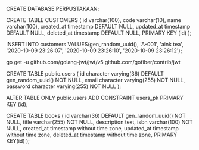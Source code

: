CREATE DATABASE PERPUSTAKAAN;

CREATE TABLE CUSTOMERS
(
id varchar(100),
code varchar(10),
name varchar(100),
created_at timestamp DEFAULT NULL,
updated_at timestamp DEFAULT NULL,
deleted_at timestamp DEFAULT NULL,
PRIMARY KEY (id)
);

INSERT INTO customers VALUES(gen_random_uuid(), 'A-001', 'aink tea', '2020-10-09 23:26:07', '2020-10-09 23:26:10', '2020-10-09 23:26:12');

go get -u github.com/golang-jwt/jwt/v5 github.com/gofiber/contrib/jwt

CREATE TABLE public.users (
id character varying(36) DEFAULT gen_random_uuid() NOT NULL,
email character varying(255) NOT NULL,
password character varying(255) NOT NULL
);

ALTER TABLE ONLY public.users
ADD CONSTRAINT users_pk PRIMARY KEY (id);

CREATE TABLE books
(
id varchar(36) DEFAULT gen_random_uuid() NOT NULL,
title varchar(255) NOT NULL,
description text,
isbn varchar(100) NOT NULL,
created_at timestamp without time zone,
updated_at timestamp without time zone,
deleted_at timestamp without time zone,
PRIMARY KEY(id)
);
